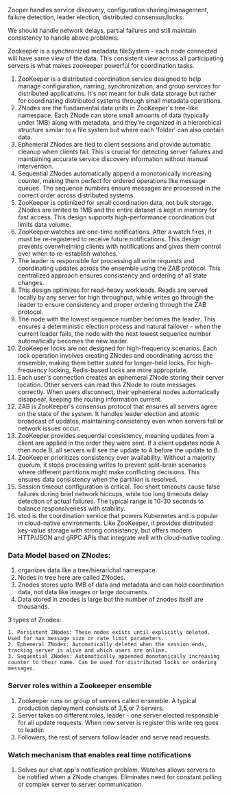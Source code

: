 Zooper handles service discovery, configuration sharing/management, failure detection, leader election, distributed consensus/locks.

We should handle network delays, partial failures and still maintain consistency to handle above problems.

Zookeeper is a synchronized metadata fileSystem - each node connected will have same view of the data. This consistent view across all participating servers is what makes zookeeper powerful for coordination tasks.


1. ZooKeeper is a distributed coordination service designed to help manage configuration, naming, synchronization, and group services for distributed applications. It's not meant for bulk data storage but rather for coordinating distributed systems through small metadata operations.
2. ZNodes are the fundamental data units in ZooKeeper's tree-like namespace. Each ZNode can store small amounts of data (typically under 1MB) along with metadata, and they're organized in a hierarchical structure similar to a file system but where each 'folder' can also contain data.
3. Ephemeral ZNodes are tied to client sessions and provide automatic cleanup when clients fail. This is crucial for detecting server failures and maintaining accurate service discovery information without manual intervention.
4. Sequential ZNodes automatically append a monotonically increasing counter, making them perfect for ordered operations like message queues. The sequence numbers ensure messages are processed in the correct order across distributed systems.
5. ZooKeeper is optimized for small coordination data, not bulk storage. ZNodes are limited to 1MB and the entire dataset is kept in memory for fast access. This design supports high-performance coordination but limits data volume.
6. ZooKeeper watches are one-time notifications. After a watch fires, it must be re-registered to receive future notifications. This design prevents overwhelming clients with notifications and gives them control over when to re-establish watches.
7. The leader is responsible for processing all write requests and coordinating updates across the ensemble using the ZAB protocol. This centralized approach ensures consistency and ordering of all state changes.
8. This design optimizes for read-heavy workloads. Reads are served locally by any server for high throughput, while writes go through the leader to ensure consistency and proper ordering through the ZAB protocol.
9. The node with the lowest sequence number becomes the leader. This ensures a deterministic election process and natural failover - when the current leader fails, the node with the next lowest sequence number automatically becomes the new leader.
10. ZooKeeper locks are not designed for high-frequency scenarios. Each lock operation involves creating ZNodes and coordinating across the ensemble, making them better suited for longer-held locks. For high-frequency locking, Redis-based locks are more appropriate.
11. Each user's connection creates an ephemeral ZNode storing their server location. Other servers can read this ZNode to route messages correctly. When users disconnect, their ephemeral nodes automatically disappear, keeping the routing information current.
12. ZAB is ZooKeeper's consensus protocol that ensures all servers agree on the state of the system. It handles leader election and atomic broadcast of updates, maintaining consistency even when servers fail or network issues occur.
13. ZooKeeper provides sequential consistency, meaning updates from a client are applied in the order they were sent. If a client updates node A then node B, all servers will see the update to A before the update to B.
14. ZooKeeper prioritizes consistency over availability. Without a majority quorum, it stops processing writes to prevent split-brain scenarios where different partitions might make conflicting decisions. This ensures data consistency when the partition is resolved.
15. Session timeout configuration is critical. Too short timeouts cause false failures during brief network hiccups, while too long timeouts delay detection of actual failures. The typical range is 10-30 seconds to balance responsiveness with stability.
16. etcd is the coordination service that powers Kubernetes and is popular in cloud-native environments. Like ZooKeeper, it provides distributed key-value storage with strong consistency, but offers modern HTTP/JSON and gRPC APIs that integrate well with cloud-native tooling.






 


### Data Model based on ZNodes:

1. organizes data like a tree/hierarichal namespace.
2. Nodes in tree here are called ZNodes.
3. Znodes stores upto 1MB of data and metadata and can hold coordination data, not data like images or large documents.
4. Data stored in znodes is large but the number of znodes itself are thousands.

3 types of Znodes:

    1. Persistent ZNodes: These nodes exists until explicitly deleted. Used for max message size or rate limit parameters.
    2. Ephemeral ZNodes: Automatically deleted when the session ends, tracking server is alive and which users are online.
    3. Sequential ZNodes: Automatically appended monotonically increasing counter to their name. Can be used for distributed locks or ordering messages.

### Server roles within a Zookeeper ensemble

1. Zookeeper runs on group of servers called ensemble. A typical production deployment consists of 3,5,or 7 servers.
2. Server takes on different roles, leader - one server elected responsible for all update requests. When new server is register this write req goes to leader.
3. Followers, the rest of servers follow leader and serve read requests.

### Watch mechanism that enables real time notifications

1. Solves our chat app's notification problem. Watches allows servers to be notified when a ZNode changes. Eliminates need for constant polling or complex server to server communication.


